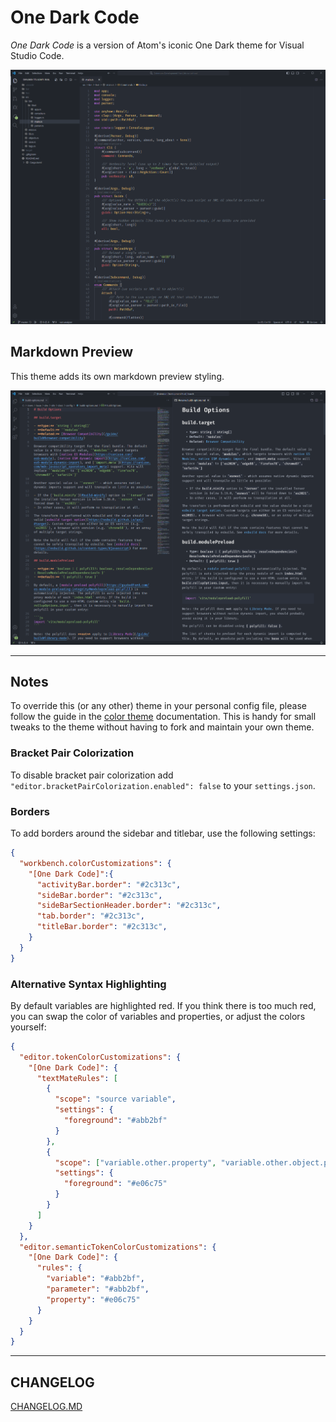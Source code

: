# One Dark Code

*One Dark Code* is a version of Atom's iconic One Dark theme for Visual Studio Code.

![Editor Screenshot](screenshots/rust.png)

## Markdown Preview

This theme adds its own markdown preview styling.

![Markdown Screenshot](screenshots/markdown.png)

---

## Notes

To override this (or any other) theme in your personal config file, please follow the guide in the [color theme](https://code.visualstudio.com/api/extension-guides/color-theme) documentation. This is handy for small tweaks to the theme without having to fork and maintain your own theme.

### Bracket Pair Colorization

To disable bracket pair colorization add `"editor.bracketPairColorization.enabled": false` to your `settings.json`.

### Borders

To add borders around the sidebar and titlebar, use the following settings:

```json
{
  "workbench.colorCustomizations": {
    "[One Dark Code]":{
      "activityBar.border": "#2c313c",
      "sideBar.border": "#2c313c",
      "sideBarSectionHeader.border": "#2c313c",
      "tab.border": "#2c313c",
      "titleBar.border": "#2c313c",
    }
  }
}
```

### Alternative Syntax Highlighting

By default variables are highlighted red. If you think there is too much red, you can swap the color of variables and properties, or adjust the colors yourself:

```json
{
  "editor.tokenColorCustomizations": {
    "[One Dark Code]": {
      "textMateRules": [
        {
          "scope": "source variable",
          "settings": {
            "foreground": "#abb2bf"
          }
        },
        {
          "scope": ["variable.other.property", "variable.other.object.property"],
          "settings": {
            "foreground": "#e06c75"
          }
        }
      ]
    }
  },
  "editor.semanticTokenColorCustomizations": {
    "[One Dark Code]": {
      "rules": {
        "variable": "#abb2bf",
        "parameter": "#abb2bf",
        "property": "#e06c75"
      }
    }
  }
}
```

---

## CHANGELOG

[CHANGELOG.MD](https://github.com/LucasOe/one-dark-code/blob/main/CHANGELOG.md)

